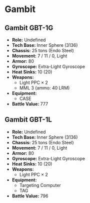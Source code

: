 # Gambit
## Gambit GBT-1G
- **Role:** Undefined
- **Tech Base:** Inner Sphere (3136)
- **Chassis:** 25 tons (Endo Steel)
- **Movement:** 7 / 11 / 0, Light
- **Armor:** 80
- **Gyroscope:** Extra-Light Gyroscope
- **Heat Sinks:** 10 (20)
- **Weapons:**
  - Light PPC × 2
  - MML 3 (ammo: 40 LRM)
- **Equipment:**
  - CASE
- **Battle Value:** 777

## Gambit GBT-1L
- **Role:** Undefined
- **Tech Base:** Inner Sphere (3136)
- **Chassis:** 25 tons (Endo Steel)
- **Movement:** 7 / 11 / 0, Light
- **Armor:** 80
- **Gyroscope:** Extra-Light Gyroscope
- **Heat Sinks:** 10 (20)
- **Weapons:**
  - Light PPC × 2
- **Equipment:**
  - Targeting Computer
  - TAG
- **Battle Value:** 796

